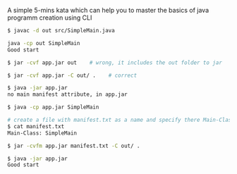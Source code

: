 A simple 5-mins kata which can help you to master the basics of java programm creation using CLI

```sh
$ javac -d out src/SimpleMain.java
```
```sh
java -cp out SimpleMain
Good start
```
```sh
$ jar -cvf app.jar out    # wrong, it includes the out folder to jar
```
```sh
$ jar -cvf app.jar -C out/ .    # correct
```
```sh
$ java -jar app.jar
no main manifest attribute, in app.jar
```
```sh
$ java -cp app.jar SimpleMain
```
```sh
# create a file with manifest.txt as a name and specify there Main-Class attribute
$ cat manifest.txt
Main-Class: SimpleMain
```
```sh
$ jar -cvfm app.jar manifest.txt -C out/ .
```
```sh
$ java -jar app.jar
Good start